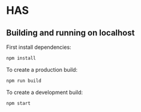 # HAS
## Building and running on localhost

First install dependencies:

```sh
npm install
```

To create a production build:

```sh
npm run build
```

To create a development build:

```sh
npm start
```

